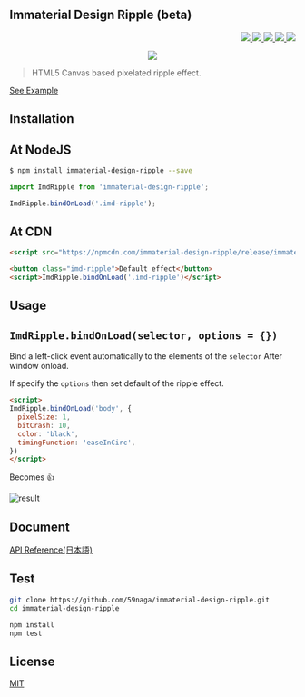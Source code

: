 Immaterial Design Ripple (beta)
---

<p align="right">
  <a href="https://npmjs.org/package/immaterial-design-ripple">
    <img src="https://img.shields.io/npm/v/immaterial-design-ripple.svg?style=flat-square">
  </a>
  <a href="https://travis-ci.org/immaterial-design/immaterial-design-ripple">
    <img src="http://img.shields.io/travis/immaterial-design/immaterial-design-ripple.svg?style=flat-square">
  </a>
  <a href="https://codeclimate.com/github/immaterial-design/immaterial-design-ripple/coverage">
    <img src="https://img.shields.io/codeclimate/github/immaterial-design/immaterial-design-ripple.svg?style=flat-square">
  </a>
  <a href="https://codeclimate.com/github/immaterial-design/immaterial-design-ripple">
    <img src="https://img.shields.io/codeclimate/coverage/github/immaterial-design/immaterial-design-ripple.svg?style=flat-square">
  </a>
  <a href="https://npmcdn.com/immaterial-design-ripple/esdoc/index.html">
    <img src="https://npmcdn.com/immaterial-design-ripple/esdoc/badge.svg">
  </a>
</p>

<p align="center">
  <a href="https://saucelabs.com/u/59798">
    <img src="http://soysauce.berabou.me/u/59798/immaterial-design-ripple.svg">
  </a>
</p>

> HTML5 Canvas based pixelated ripple effect.

[See Example](https://npmcdn.com/immaterial-design-ripple/release/index.html)

Installation
---

## At NodeJS

```bash
$ npm install immaterial-design-ripple --save
```
```js
import ImdRipple from 'immaterial-design-ripple';

ImdRipple.bindOnLoad('.imd-ripple');
```

## At CDN

```html
<script src="https://npmcdn.com/immaterial-design-ripple/release/immaterial-design-ripple.min.js"></script>

<button class="imd-ripple">Default effect</button>
<script>ImdRipple.bindOnLoad('.imd-ripple')</script>
```

Usage
---

## `ImdRipple.bindOnLoad(selector, options = {})`

Bind a left-click event automatically to the elements of the `selector` After window onload.

If specify the `options` then set default of the ripple effect.

```html
<script>
ImdRipple.bindOnLoad('body', {
  pixelSize: 1,
  bitCrash: 10,
  color: 'black',
  timingFunction: 'easeInCirc',
})
</script>
```

Becomes :+1:

![result](https://cloud.githubusercontent.com/assets/1548478/13376399/8a6f610e-ddfe-11e5-9f39-364c869ed841.gif)

Document
---
[API Reference(日本語)](https://npmcdn.com/immaterial-design-ripple/esdoc/index.html)

Test
---
```bash
git clone https://github.com/59naga/immaterial-design-ripple.git
cd immaterial-design-ripple

npm install
npm test
```

License
---
[MIT](http://59naga.mit-license.org/)